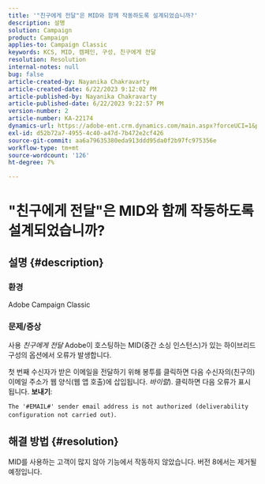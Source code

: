 ```yaml
---
title: '"친구에게 전달"은 MID와 함께 작동하도록 설계되었습니까?'
description: 설명
solution: Campaign
product: Campaign
applies-to: Campaign Classic
keywords: KCS, MID, 캠페인, 구성, 친구에게 전달
resolution: Resolution
internal-notes: null
bug: false
article-created-by: Nayanika Chakravarty
article-created-date: 6/22/2023 9:12:02 PM
article-published-by: Nayanika Chakravarty
article-published-date: 6/22/2023 9:22:57 PM
version-number: 2
article-number: KA-22174
dynamics-url: https://adobe-ent.crm.dynamics.com/main.aspx?forceUCI=1&pagetype=entityrecord&etn=knowledgearticle&id=5a97c368-4111-ee11-8f6d-6045bd006d92
exl-id: d52b72a7-4955-4c40-a47d-7b472e2cf426
source-git-commit: aa6a79635380eda913ddd95da0f2b97fc975356e
workflow-type: tm+mt
source-wordcount: '126'
ht-degree: 7%

---
```


# &quot;친구에게 전달&quot;은 MID와 함께 작동하도록 설계되었습니까?

## 설명 {#description}


### <b>환경</b>

Adobe Campaign Classic

### <b>문제/증상</b>

사용 *친구에게 전달* Adobe이 호스팅하는 MID(중간 소싱 인스턴스)가 있는 하이브리드 구성의 옵션에서 오류가 발생합니다.

첫 번째 수신자가 받은 이메일을 전달하기 위해 봉투를 클릭하면 다음 수신자의(친구의) 이메일 주소가 웹 양식(웹 앱 호출)에 삽입됩니다. *바이럴*). 클릭하면 다음 오류가 표시됩니다. <b>보내기</b>:

`The '#EMAIL#' sender email address is not authorized (deliverability configuration not carried out)`.


## 해결 방법 {#resolution}


MID를 사용하는 고객이 많지 않아 기능에서 작동하지 않았습니다. 버전 8에서는 제거될 예정입니다.
